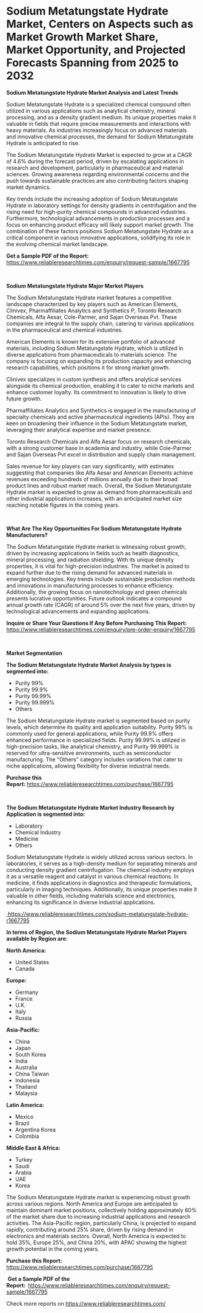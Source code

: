 <p><h1>Sodium Metatungstate Hydrate Market, Centers on Aspects such as Market Growth Market Share, Market Opportunity, and Projected Forecasts Spanning from 2025 to 2032</h1></p><p><strong>Sodium Metatungstate Hydrate Market Analysis and Latest Trends</strong></p>
<p><p>Sodium Metatungstate Hydrate is a specialized chemical compound often utilized in various applications such as analytical chemistry, mineral processing, and as a density gradient medium. Its unique properties make it valuable in fields that require precise measurements and interactions with heavy materials. As industries increasingly focus on advanced materials and innovative chemical processes, the demand for Sodium Metatungstate Hydrate is anticipated to rise.</p><p>The Sodium Metatungstate Hydrate Market is expected to grow at a CAGR of 4.6% during the forecast period, driven by escalating applications in research and development, particularly in pharmaceutical and material sciences. Growing awareness regarding environmental concerns and the push towards sustainable practices are also contributing factors shaping market dynamics. </p><p>Key trends include the increasing adoption of Sodium Metatungstate Hydrate in laboratory settings for density gradients in centrifugation and the rising need for high-purity chemical compounds in advanced industries. Furthermore, technological advancements in production processes and a focus on enhancing product efficacy will likely support market growth. The combination of these factors positions Sodium Metatungstate Hydrate as a critical component in various innovative applications, solidifying its role in the evolving chemical market landscape.</p></p>
<p><strong>Get a Sample PDF of the Report:&nbsp;</strong> <a href="https://www.reliableresearchtimes.com/enquiry/request-sample/1667795?utm_campaign=2006&utm_medium=2&utm_source=Github&utm_content=ia&utm_term=08032025&utm_id=sodium-metatungstate-hydrate">https://www.reliableresearchtimes.com/enquiry/request-sample/1667795</a></p>
<p>&nbsp;</p>
<p><strong>Sodium Metatungstate Hydrate Major Market Players</strong></p>
<p><p>The Sodium Metatungstate Hydrate market features a competitive landscape characterized by key players such as American Elements, Clinivex, Pharmaffiliates Analytics and Synthetics P, Toronto Research Chemicals, Alfa Aesar, Cole-Parmer, and Sajan Overseas Pvt. These companies are integral to the supply chain, catering to various applications in the pharmaceutical and chemical industries.</p><p>American Elements is known for its extensive portfolio of advanced materials, including Sodium Metatungstate Hydrate, which is utilized in diverse applications from pharmaceuticals to materials science. The company is focusing on expanding its production capacity and enhancing research capabilities, which positions it for strong market growth.</p><p>Clinivex specializes in custom synthesis and offers analytical services alongside its chemical production, enabling it to cater to niche markets and enhance customer loyalty. Its commitment to innovation is likely to drive future growth.</p><p>Pharmaffiliates Analytics and Synthetics is engaged in the manufacturing of specialty chemicals and active pharmaceutical ingredients (APIs). They are keen on broadening their influence in the Sodium Metatungstate market, leveraging their analytical expertise and market presence.</p><p>Toronto Research Chemicals and Alfa Aesar focus on research chemicals, with a strong customer base in academia and industry, while Cole-Parmer and Sajan Overseas Pvt excel in distribution and supply chain management.</p><p>Sales revenue for key players can vary significantly, with estimates suggesting that companies like Alfa Aesar and American Elements achieve revenues exceeding hundreds of millions annually due to their broad product lines and robust market reach. Overall, the Sodium Metatungstate Hydrate market is expected to grow as demand from pharmaceuticals and other industrial applications increases, with an anticipated market size reaching notable figures in the coming years.</p></p>
<p>&nbsp;</p>
<p><strong>What Are The Key Opportunities For Sodium Metatungstate Hydrate Manufacturers?</strong></p>
<p><p>The Sodium Metatungstate Hydrate market is witnessing robust growth, driven by increasing applications in fields such as health diagnostics, mineral processing, and radiation shielding. With its unique density properties, it is vital for high-precision industries. The market is poised to expand further due to the rising demand for advanced materials in emerging technologies. Key trends include sustainable production methods and innovations in manufacturing processes to enhance efficiency. Additionally, the growing focus on nanotechnology and green chemicals presents lucrative opportunities. Future outlook indicates a compound annual growth rate (CAGR) of around 5% over the next five years, driven by technological advancements and expanding applications.</p></p>
<p><strong>Inquire or Share Your Questions If Any Before Purchasing This Report:</strong> <a href="https://www.reliableresearchtimes.com/enquiry/pre-order-enquiry/1667795?utm_campaign=2006&utm_medium=2&utm_source=Github&utm_content=ia&utm_term=08032025&utm_id=sodium-metatungstate-hydrate">https://www.reliableresearchtimes.com/enquiry/pre-order-enquiry/1667795</a></p>
<p>&nbsp;</p>
<p><strong>Market Segmentation</strong></p>
<p><strong>The Sodium Metatungstate Hydrate Market Analysis by types is segmented into:</strong></p>
<p><ul><li>Purity 99%</li><li>Purity 99.9%</li><li>Purity 99.99%</li><li>Purity 99.999%</li><li>Others</li></ul></p>
<p><p>The Sodium Metatungstate Hydrate market is segmented based on purity levels, which determine its quality and application suitability. Purity 99% is commonly used for general applications, while Purity 99.9% offers enhanced performance in specialized fields. Purity 99.99% is utilized in high-precision tasks, like analytical chemistry, and Purity 99.999% is reserved for ultra-sensitive environments, such as semiconductor manufacturing. The "Others" category includes variations that cater to niche applications, allowing flexibility for diverse industrial needs.</p></p>
<p><strong>Purchase this Report:&nbsp;</strong><a href="https://www.reliableresearchtimes.com/purchase/1667795?utm_campaign=2006&utm_medium=2&utm_source=Github&utm_content=ia&utm_term=08032025&utm_id=sodium-metatungstate-hydrate">https://www.reliableresearchtimes.com/purchase/1667795</a></p>
<p>&nbsp;</p>
<p><strong>The Sodium Metatungstate Hydrate Market Industry Research by Application is segmented into:</strong></p>
<p><ul><li>Laboratory</li><li>Chemical Industry</li><li>Medicine</li><li>Others</li></ul></p>
<p><p>Sodium Metatungstate Hydrate is widely utilized across various sectors. In laboratories, it serves as a high-density medium for separating minerals and conducting density gradient centrifugation. The chemical industry employs it as a versatile reagent and catalyst in various chemical reactions. In medicine, it finds applications in diagnostics and therapeutic formulations, particularly in imaging techniques. Additionally, its unique properties make it valuable in other fields, including materials science and electronics, enhancing its significance in diverse industrial applications.</p></p>
<p><a href="https://www.reliableresearchtimes.com/sodium-metatungstate-hydrate-r1667795?utm_campaign=2006&utm_medium=2&utm_source=Github&utm_content=ia&utm_term=08032025&utm_id=sodium-metatungstate-hydrate">&nbsp;https://www.reliableresearchtimes.com/sodium-metatungstate-hydrate-r1667795</a></p>
<p><strong>In terms of Region, the Sodium Metatungstate Hydrate Market Players available by Region are:</strong></p>
<p>
    <p> <strong> North America: </strong>
        <ul>
            <li>United States</li>
            <li>Canada</li>
        </ul>
        </p> 
    <p> <strong> Europe: </strong>
        <ul>
            <li>Germany</li>
            <li>France</li>
            <li>U.K.</li>
            <li>Italy</li>
            <li>Russia</li>
        </ul>
        </p> 
    <p> <strong> Asia-Pacific: </strong>
        <ul>
            <li>China</li>
            <li>Japan</li>
            <li>South Korea</li>
            <li>India</li>
            <li>Australia</li>
            <li>China Taiwan</li>
            <li>Indonesia</li>
            <li>Thailand</li>
            <li>Malaysia</li>
        </ul>
        </p> 
    <p> <strong> Latin America: </strong>
        <ul>
            <li>Mexico</li>
            <li>Brazil</li>
            <li>Argentina Korea</li>
            <li>Colombia</li>
        </ul>
        </p> 
    <p> <strong> Middle East & Africa: </strong>
        <ul>
            <li>Turkey</li>
            <li>Saudi</li>
            <li>Arabia</li>
            <li>UAE</li>
            <li>Korea</li>
        </ul>
    </p>
    </p>
<p><p>The Sodium Metatungstate Hydrate market is experiencing robust growth across various regions. North America and Europe are anticipated to maintain dominant market positions, collectively holding approximately 60% of the market share due to increasing industrial applications and research activities. The Asia-Pacific region, particularly China, is projected to expand rapidly, contributing around 25% share, driven by rising demand in electronics and materials sectors. Overall, North America is expected to hold 35%, Europe 25%, and China 20%, with APAC showing the highest growth potential in the coming years.</p></p>
<p><strong>Purchase this Report: </strong><a href="https://www.reliableresearchtimes.com/purchase/1667795?utm_campaign=2006&utm_medium=2&utm_source=Github&utm_content=ia&utm_term=08032025&utm_id=sodium-metatungstate-hydrate">https://www.reliableresearchtimes.com/purchase/1667795</a></p>
<p>&nbsp;<strong>Get a Sample PDF of the Report:&nbsp;&nbsp;</strong><a href="https://www.reliableresearchtimes.com/enquiry/request-sample/1667795?utm_campaign=2006&utm_medium=2&utm_source=Github&utm_content=ia&utm_term=08032025&utm_id=sodium-metatungstate-hydrate">https://www.reliableresearchtimes.com/enquiry/request-sample/1667795</a></p>
<p><strong></strong></p>
<p>Check more reports on <a href="https://www.reliableresearchtimes.com/?utm_campaign=2006&utm_medium=2&utm_source=Github&utm_content=ia&utm_term=08032025&utm_id=sodium-metatungstate-hydrate">https://www.reliableresearchtimes.com/</a></p>